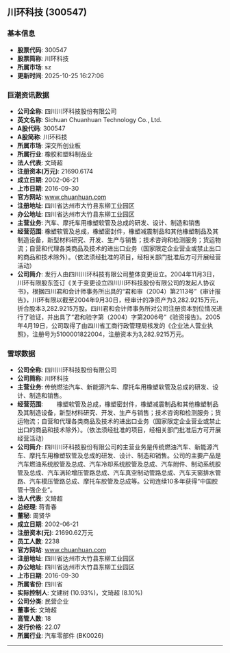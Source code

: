 ## 川环科技 (300547)

### 基本信息

- **股票代码**: 300547
- **股票简称**: 川环科技
- **所属市场**: sz
- **更新时间**: 2025-10-25 16:27:06

### 巨潮资讯数据

- **公司全称**: 四川川环科技股份有限公司
- **英文名称**: Sichuan Chuanhuan Technology Co., Ltd.
- **A股代码**: 300547
- **A股简称**: 川环科技
- **所属市场**: 深交所创业板
- **所属行业**: 橡胶和塑料制品业
- **法人代表**: 文琦超
- **注册资本(万元)**: 21690.6174
- **成立日期**: 2002-06-21
- **上市日期**: 2016-09-30
- **官方网站**: www.chuanhuan.com
- **注册地址**: 四川省达州市大竹县东柳工业园区
- **办公地址**: 四川省达州市大竹县东柳工业园区
- **主营业务**: 汽车、摩托车用橡塑软管及总成的研发、设计、制造和销售
- **经营范围**: 橡塑软管及总成，橡塑密封件，橡塑减震制品和其他橡塑制品及其制造设备，新型材料研究、开发、生产与销售；技术咨询和检测服务；货运物流；自营和代理各类商品及技术的进出口业务（国家限定企业营业或禁止出口的商品和技术除外）。（依法须经批准的项目，经相关部门批准后方可开展经营活动）
- **公司简介**: 发行人由四川川环科技有限公司整体变更设立。2004年11月3日，川环有限股东签订《关于变更设立四川川环科技股份有限公司的发起人协议书》，根据四川君和会计师事务所出具的“君和审（2004）第2113号”《审计报告》，川环有限以截至2004年9月30日，经审计的净资产为3,282.9215万元，折合股本3,282.9215万股。四川君和会计师事务所对公司注册资本到位情况进行了验证，并出具了“君和验字第（2004）字第2006号”《验资报告》。2005年4月19日，公司取得了由四川省工商行政管理局核发的《企业法人营业执照》，注册号为5100001822004，注册资本为3,282.9215万元。

### 雪球数据

- **公司全称**: 四川川环科技股份有限公司
- **公司简称**: 川环科技
- **主营业务**: 传统燃油汽车、新能源汽车、摩托车用橡塑软管及总成的研发、设计、制造和销售。
- **经营范围**: 　　橡塑软管及总成，橡塑密封件，橡塑减震制品和其他橡塑制品及其制造设备，新型材料研究、开发、生产与销售；技术咨询和检测服务；货运物流；自营和代理各类商品及技术的进出口业务（国家限定企业营业或禁止出口的商品和技术除外）。（依法须经批准的项目，经相关部门批准后方可开展经营活动）
- **公司简介**: 四川川环科技股份有限公司的主营业务是传统燃油汽车、新能源汽车、摩托车用橡塑软管及总成的研发、设计、制造和销售。公司的主要产品是汽车燃油系统胶管及总成、汽车冷却系统胶管及总成、汽车附件、制动系统胶管及总成、汽车涡轮增压管路总成、汽车真空制动管路总成、汽车天窗排水管路、汽车模压管路总成、摩托车胶管及总成等。公司连续10多年获得“中国胶管十强企业”。
- **法人代表**: 文琦超
- **总经理**: 蒋青春
- **董秘**: 周贤华
- **成立日期**: 2002-06-21
- **注册资本(元)**: 21690.62万元
- **员工人数**: 2238
- **官方网站**: www.chuanhuan.com
- **注册地址**: 四川省达州市大竹县东柳工业园区
- **办公地址**: 四川省达州市大竹县东柳工业园区
- **上市日期**: 2016-09-30
- **所属省份**: 四川省
- **实际控制人**: 文建树 (10.93%)，文琦超 (8.10%)
- **公司分类**: 民营企业
- **董事长**: 文琦超
- **高管人数**: 18
- **发行价格**: 22.07
- **所属行业**: 汽车零部件 (BK0026)

---